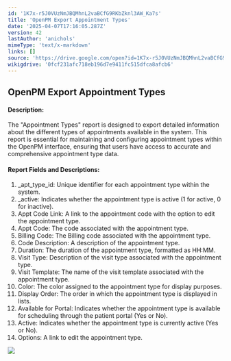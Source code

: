 ```yaml
---
id: '1K7x-r5J0VUzNmJBQMhnL2vaBCfG9RKbZknl3AW_Ka7s'
title: 'OpenPM Export Appointment Types'
date: '2025-04-07T17:16:05.287Z'
version: 42
lastAuthor: 'anichols'
mimeType: 'text/x-markdown'
links: []
source: 'https://drive.google.com/open?id=1K7x-r5J0VUzNmJBQMhnL2vaBCfG9RKbZknl3AW_Ka7s'
wikigdrive: '0fcf231afc718eb196d7e9411fc515dfca8afcb6'
---
```

## OpenPM Export Appointment Types

#### Description:

The "Appointment Types" report is designed to export detailed information about the different types of appointments available in the system. This report is essential for maintaining and configuring appointment types within the OpenPM interface, ensuring that users have access to accurate and comprehensive appointment type data.

#### Report Fields and Descriptions:

1. _apt_type_id: Unique identifier for each appointment type within the system.
2. _active: Indicates whether the appointment type is active (1 for active, 0 for inactive).
3. Appt Code Link: A link to the appointment code with the option to edit the appointment type.
4. Appt Code: The code associated with the appointment type.
5. Billing Code: The Billing code associated with the appointment type.
6. Code Description: A description of the appointment type.
7. Duration: The duration of the appointment type, formatted as HH:MM.
8. Visit Type: Description of the visit type associated with the appointment type.
9. Visit Template: The name of the visit template associated with the appointment type.
10. Color: The color assigned to the appointment type for display purposes.
11. Display Order: The order in which the appointment type is displayed in lists.
12. Available for Portal: Indicates whether the appointment type is available for scheduling through the patient portal (Yes or No).
13. Active: Indicates whether the appointment type is currently active (Yes or No).
14. Options: A link to edit the appointment type.

![](../openpm-export-appointment-types.assets/9b222cf25ece5bcf54945ce940d085aa.png)
